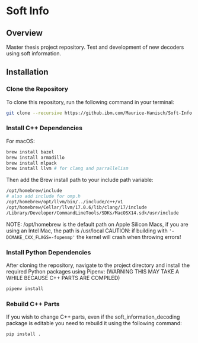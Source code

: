 # Soft Info 

## Overview
Master thesis project repository. Test and development of new decoders using soft information.


## Installation

### Clone the Repository
To clone this repository, run the following command in your terminal:
```bash
git clone --recursive https://github.ibm.com/Maurice-Hanisch/Soft-Info.git
```

### Install C++ Dependencies
For macOS:
```bash
brew install bazel
brew install armadillo
brew install mlpack
brew install llvm # for clang and parrallelism
```
Then add the Brew install path to your include path variable:
```bash
/opt/homebrew/include
# also add include for omp.h 
/opt/homebrew/opt/llvm/bin/../include/c++/v1
/opt/homebrew/Cellar/llvm/17.0.6/lib/clang/17/include
/Library/Developer/CommandLineTools/SDKs/MacOSX14.sdk/usr/include
```
NOTE: /opt/homebrew is the default path on Apple Silicon Macs, if you are using an Intel Mac, the path is /usr/local
CAUTION: if building with `'-DCMAKE_CXX_FLAGS=-fopenmp'` the kernel will crash when throwing errors!


### Install Python Dependencies
After cloning the repository, navigate to the project directory and install the required Python packages using Pipenv: (WARNING THIS MAY TAKE A WHILE BECAUSE C++ PARTS ARE COMPILED)
```bash
pipenv install
```

### Rebuild C++ Parts
If you wish to change C++ parts, even if the soft_information_decoding package is editable you need to rebuild it using the following command:
```bash
pip install .
```